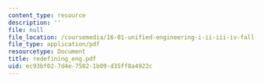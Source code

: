 ```yaml
---
content_type: resource
description: ''
file: null
file_location: /coursemedia/16-01-unified-engineering-i-ii-iii-iv-fall-2005-spring-2006/ec93bf027d4e75021b09d35ff8a4922c_redefining_eng.pdf
file_type: application/pdf
resourcetype: Document
title: redefining_eng.pdf
uid: ec93bf02-7d4e-7502-1b09-d35ff8a4922c
---
```

